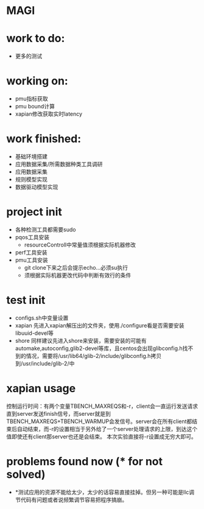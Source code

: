 # MAGI
# work to do:
  - 更多的测试
# working on:  
  - pmu指标获取
  - pmu bound计算
  - xapian修改获取实时latency
# work finished:
  - 基础环境搭建
  - 应用数据采集/所需数据种类工具调研
  - 应用数据采集
  - 规则模型实现
  - 数据驱动模型实现
  
# project init
  - 各种检测工具都需要sudo
  - pqos工具安装
    - resourceControll中常量值须根据实际机器修改
  - perf工具安装
  - pmu工具安装
    - git clone下来之后会提示echo...必须su执行
    - 须根据实际机器更改代码中判断有效行的条件

# test init
  - configs.sh中变量设置
  - xapian
    先进入xapian解压出的文件夹，使用./configure看是否需要安装libuuid-devel等
  - shore
    同样建议先进入shore来安装，需要安装的可能有automake,autoconfig,glib2-devel等库，且centos会出现glibconfig.h找不到的情况，需要将/usr/lib64/glib-2/include/glibconfig.h拷贝到/usr/include/glib-2/中

# xapian usage
控制运行时间：有两个变量TBENCH_MAXREQS和-r，client会一直运行发送请求直到server发送finish信号，而server就是到TBENCH_MAXREQS+TBENCH_WARMUP会发信号。server会在所有client都结束后自动结束，而-r的设置相当于另外给了一个server处理请求的上限，到达这个值即使还有client那server也还是会结束。
本次实验直接将-r设置成无穷大即可。

# problems found now (* for not solved)
  - *测试应用的资源不能给太少，太少的话容易直接挂掉。但另一种可能是llc调节代码有问题或者说频繁调节容易把程序搞崩。
